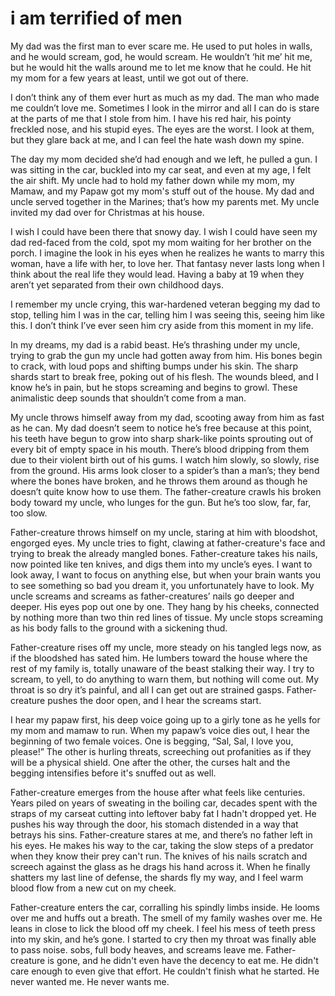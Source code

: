 # i am terrified of men
My dad was the first man to ever scare me. He used to put holes in walls, and he would scream, god, he would scream. He wouldn’t ‘hit me’ hit me, but he would hit the walls around me to let me know that he could. He hit my mom for a few years at least, until we got out of there. 

I don’t think any of them ever hurt as much as my dad. The man who made me couldn’t love me. Sometimes I look in the mirror and all I can do is stare at the parts of me that I stole from him. I have his red hair, his pointy freckled nose, and his stupid eyes. The eyes are the worst. I look at them, but they glare back at me, and I can feel the hate wash down my spine. 

The day my mom decided she’d had enough and we left, he pulled a gun. I was sitting in the car, buckled into my car seat, and even at my age, I felt the air shift. My uncle had to hold my father down while my mom, my Mamaw, and my Papaw got my mom's stuff out of the house. My dad and uncle served together in the Marines; that’s how my parents met. My uncle invited my dad over for Christmas at his house.
 
I wish I could have been there that snowy day. I wish I could have seen my dad red-faced from the cold, spot my mom waiting for her brother on the porch. I imagine the look in his eyes when he realizes he wants to marry this woman, have a life with her, to love her. That fantasy never lasts long when I think about the real life they would lead. Having a baby at 19 when they aren’t yet separated from their own childhood days.
 
I remember my uncle crying, this war-hardened veteran begging my dad to stop, telling him I was in the car, telling him I was seeing this, seeing him like this. I don’t think I’ve ever seen him cry aside from this moment in my life. 

In my dreams, my dad is a rabid beast. He’s thrashing under my uncle, trying to grab the gun my uncle had gotten away from him. His bones begin to crack, with loud pops and shifting bumps under his skin. The sharp shards start to break free, poking out of his flesh. The wounds bleed, and I know he’s in pain, but he stops screaming and begins to growl. These animalistic deep sounds that shouldn’t come from a man.

My uncle throws himself away from my dad, scooting away from him as fast as he can. My dad doesn’t seem to notice he’s free because at this point, his teeth have begun to grow into sharp shark-like points sprouting out of every bit of empty space in his mouth. There’s blood dripping from them due to their violent birth out of his gums. I watch him slowly, so slowly, rise from the ground. His arms look closer to a spider’s than a man’s; they bend where the bones have broken, and he throws them around as though he doesn’t quite know how to use them. The father-creature crawls his broken body toward my uncle, who lunges for the gun. But he’s too slow, far, far, too slow. 

Father-creature throws himself on my uncle, staring at him with bloodshot, engorged eyes. My uncle tries to fight, clawing at father-creature's face and trying to break the already mangled bones. Father-creature takes his nails, now pointed like ten knives, and digs them into my uncle’s eyes. I want to look away, I want to focus on anything else, but when your brain wants you to see something so bad you dream it, you unfortunately have to look. My uncle screams and screams as father-creatures’ nails go deeper and deeper. His eyes pop out one by one. They hang by his cheeks, connected by nothing more than two thin red lines of tissue. My uncle stops screaming as his body falls to the ground with a sickening thud.

Father-creature rises off my uncle, more steady on his tangled legs now, as if the bloodshed has sated him. He lumbers toward the house where the rest of my family is, totally unaware of the beast stalking their way. I try to scream, to yell, to do anything to warn them, but nothing will come out. My throat is so dry it’s painful, and all I can get out are strained gasps. Father-creature pushes the door open, and I hear the screams start.

I hear my papaw first, his deep voice going up to a girly tone as he yells for my mom and mamaw to run. When my papaw’s voice dies out, I hear the beginning of two female voices. One is begging, “Sal, Sal, I love you, please!” The other is hurling threats, screeching out profanities as if they will be a physical shield. One after the other, the curses halt and the begging intensifies before it's snuffed out as well.
 	
Father-creature emerges from the house after what feels like centuries. Years piled on years of sweating in the boiling car, decades spent with the straps of my carseat cutting into leftover baby fat I hadn't dropped yet. He pushes his way through the door, his stomach distended in a way that betrays his sins. Father-creature stares at me, and there’s no father left in his eyes. He makes his way to the car, taking the slow steps of a predator when they know their prey can't run. The knives of his nails scratch and screech against the glass as he drags his hand across it. When he finally shatters my last line of defense, the shards fly my way, and I feel warm blood flow from a new cut on my cheek. 

Father-creature enters the car, corralling his spindly limbs inside. He looms over me and huffs out a breath. The smell of my family washes over me. He leans in close to lick the blood off my cheek. I feel his mess of teeth press into my skin,  and he’s gone. I started to cry then my throat was finally able to pass noise. sobs, full body heaves, and screams leave me. Father-creature is gone, and he didn't even have the decency to eat me. He didn't care enough to even give that effort. He couldn't finish what he started. He never wanted me. He never wants me.

